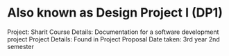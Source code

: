 # Also known as Design Project I (DP1)
Project: Sharit
Course Details: Documentation for a software development project
Project Details: Found in Project Proposal
Date taken: 3rd year 2nd semester
